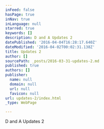 ```yaml
---
inFeed: false
hasPage: true
inNav: true
inLanguage: null
starred: true
keywords: []
description: D and A Updates 2
datePublished: '2016-04-04T16:28:17.640Z'
dateModified: '2016-04-02T00:02:31.138Z'
title: Updates 2
author: []
sourcePath: _posts/2016-03-31-updates-2.md
published: true
authors: []
publisher:
  name: null
  domain: null
  url: null
  favicon: null
url: updates-2/index.html
_type: WebPage

---
```

D and A Updates 2